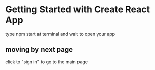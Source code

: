 # Getting Started with Create React App

type npm start at terminal and wait to open your app

## moving by next page

click to "sign in" to go to the main page
